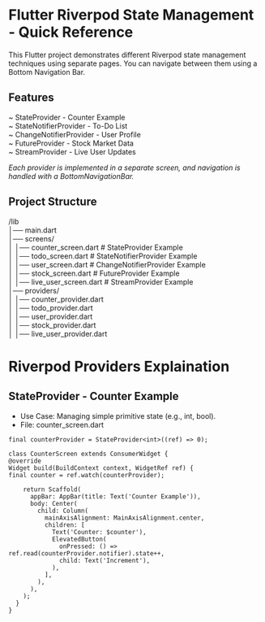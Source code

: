 # Flutter Riverpod State Management - Quick Reference

This Flutter project demonstrates different Riverpod state management techniques using separate pages. You can navigate between them using a Bottom Navigation Bar.

## Features
~ StateProvider - Counter Example <br>
~ StateNotifierProvider - To-Do List <br>
~ ChangeNotifierProvider - User Profile <br>
~ FutureProvider - Stock Market Data <br>
~ StreamProvider - Live User Updates <br>

<i>Each provider is implemented in a separate screen, and navigation is handled with a BottomNavigationBar.</i>

## Project Structure

/lib <br>
│── main.dart <br>
│── screens/ <br>
│   │── counter_screen.dart          # StateProvider Example <br>
│   │── todo_screen.dart             # StateNotifierProvider Example <br>
│   │── user_screen.dart             # ChangeNotifierProvider Example <br>
│   │── stock_screen.dart            # FutureProvider Example <br>
│   │── live_user_screen.dart        # StreamProvider Example <br>
│── providers/ <br>
│   │── counter_provider.dart <br>
│   │── todo_provider.dart <br>
│   │── user_provider.dart <br>
│   │── stock_provider.dart <br>
│   │── live_user_provider.dart <br>

# Riverpod Providers Explaination

## StateProvider - Counter Example
- Use Case: Managing simple primitive state (e.g., int, bool).
- File: counter_screen.dart
```
final counterProvider = StateProvider<int>((ref) => 0);

class CounterScreen extends ConsumerWidget {
@override
Widget build(BuildContext context, WidgetRef ref) {
final counter = ref.watch(counterProvider);

    return Scaffold(
      appBar: AppBar(title: Text('Counter Example')),
      body: Center(
        child: Column(
          mainAxisAlignment: MainAxisAlignment.center,
          children: [
            Text('Counter: $counter'),
            ElevatedButton(
              onPressed: () => ref.read(counterProvider.notifier).state++,
              child: Text('Increment'),
            ),
          ],
        ),
      ),
    );
  }
}

```